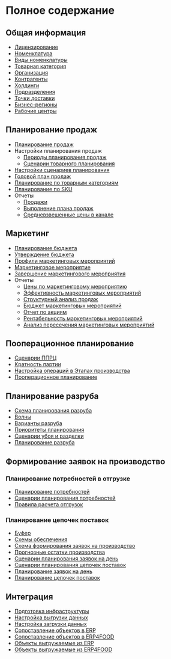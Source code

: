 ﻿# Полное содержание

<h2> Общая информация </h2>

- [Лицензирование](CommonInformation/Licensing.md)
- [Номенклатура](CommonInformation/Nomenclature.md)
- [Виды номенклатуры](CommonInformation/KindOfNomenclature.md)
- [Товарная категория](CommonInformation/РroductCategory.md)
- [Организация](CommonInformation/Organization.md)
- [Контрагенты](CommonInformation/Contractor.md)
- [Холдинги](CommonInformation/Holding.md)
- [Подразделения](CommonInformation/Department.md)
- [Точки доставки](CommonInformation/DeliveryPoint.md)
- [Бизнес-регионы](CommonInformation/BusinessRegion.md)
- [Рабочие центры](CommonInformation/WorkCenter.md)

<h2> Планирование продаж </h2>

- [Планирование продаж](SalesPlanning/SalesPlanning.md)
- Настройки планирования продаж
    - [Периоды планирования продаж](SalesPlanning/SalesPlanningSettings/SalesPlanningPeriods.md)
    - [Сценарии товарного планирования](SalesPlanning/SalesPlanningSettings/CommodityPlanningScenarios.md)
- [Настройки сценариев планирования](SalesPlanning/PlanningScenarioSettings.md)
- [Годовой план продаж](SalesPlanning/AnnualSalesPlan.md)
- [Планирование по товарным категориям](SalesPlanning/PlanningByProductCategories.md)
- [Планирование по SKU](SalesPlanning/PlanningBySKU.md)
- Отчеты
    - [Продажи](SalesPlanning/Reports/Sales.md)
    - [Выполнение плана продаж](SalesPlanning/Reports/ImplementationSalesPlan.md)
    - [Средневзвешенные цены в канале](SalesPlanning/Reports/WeightedAveragePricesInChannel.md)

<h2> Маркетинг </h2>

- [Планирование бюджета](Marketing/BudgetPlanning.md)
- [Утверждение бюджета](Marketing/BudgetApproval.md)
- [Профили маркетинговых мероприятий](Marketing/MarketingEventProfiles.md)
- [Маркетинговое мероприятие](Marketing/MarketingEvent.md)
- [Завершение маркетингового мероприятия](Marketing/CompletionMarketingEvent.md)
- Отчеты
    - [Цены по маркетинговому мероприятию](Marketing/Reports/PricesMarketingEvent.md)
    - [Эффективность маркетинговых мероприятий](Marketing/Reports/EffectivenessMarketingActivities.md)
    - [Структурный анализ продаж](Marketing/Reports/StructuralAnalysisSales.md)
    - [Бюджет маркетинговых мероприятий](Marketing/Reports/BudgetMarketingEvents.md)
    - [Отчет по акциям](Marketing/Reports/StockReport.md)
    - [Рентабельность маркетинговых мероприятий](Marketing/Reports/ProfitabilityMarketingActivities.md)
    - [Анализ пересечения маркетинговых мероприятий](Marketing/Reports/AnalysisIntersectionMarketingActivities.md)

<h2> Пооперационное планирование  </h2>

- [Сценарии ППРЦ](OperationalPlanning/ScenarioOperationalPlanning.md)
- [Кратность партии](OperationalPlanning/PartyMultiplicity.md)
- [Настройка операций в Этапах производства](OperationalPlanning/SettingUpOperations.md)
- [Пооперационное планирование](OperationalPlanning/OperationalPlanning.md)

<h2> Планирование разруба </h2>

- [Схема планирования разруба](Cutting/SchemeCutting.md)
- [Волны](Cutting/Waves.md)
- [Варианты разруба](Cutting/CuttingOptions.md)
- [Приоритеты планирования](Cutting/PlanningPriorities.md)
- [Сценарии убоя и разделки](Cutting/SlaughterAndButcheringScenarios.md)
- [Планирование разруба](Cutting/PlanningOfTheCut.md)

<h2> Формирование заявок на производство </h2>

<h3> Планирование потребностей в отгрузке </h3>

- [Планирование потребностей](SCP/ShipmentRequirementsPlanning/NeedsPlanning.md)
- [Сценарии планирования потребностей](SCP/ShipmentRequirementsPlanning/NeedsPlanningScenarios.md)
- [Правила расчета отгрузок](SCP/ShipmentRequirementsPlanning/RulesForCalculatingShipments.md)

<h3> Планирование цепочек поставок </h3>

- [Буфер](SCP/SupplyChainPlanning/Buffer.md)
- [Схемы обеспечения](SCP/SupplyChainPlanning/ProvisionScheme.md)
- [Схема формирования заявок на производство](SCP/SupplyChainPlanning/SchemeSCP.md)
- [Прогнозные остатки производства](SCP/SupplyChainPlanning/ProductionResidues.md)
- [Сценарии планирования заявок на день](SCP/SupplyChainPlanning/ScenariosForPlanningRequestsForTheDay.md)
- [Сценарии планирования цепочек поставок](SCP/SupplyChainPlanning/SupplyChainPlanningScenarios.md)
- [Планирование заявок на день](SCP/SupplyChainPlanning/PlanningRequestsForTheDay.md)
- [Планирование цепочек поставок](SCP/SupplyChainPlanning/SupplyChainPlanning.md)

<h2> Интеграция </h2>

- [Подготовка инфраструктуры](Integration/InfrastructurePreparation.md)
- [Настройка выгрузки данных](Integration/ConfiguringDataUnloading.md)
- [Настройка загрузки данных](Integration/ConfiguringDataLoading.md)
- [Сопоставление объектов в ERP](Integration/ObjectMappingInERP.md)
- [Сопоставление объектов в ERP4FOOD](Integration/ObjectMappingInERP4FOOD.md)
- [Объекты выгружаемые из ERP](Integration/ObjectsUnloadedFromERP.md)
- [Объекты выгружаемые из ERP4FOOD](Integration/ObjectsUnloadedFromERP4FOOD.md)
